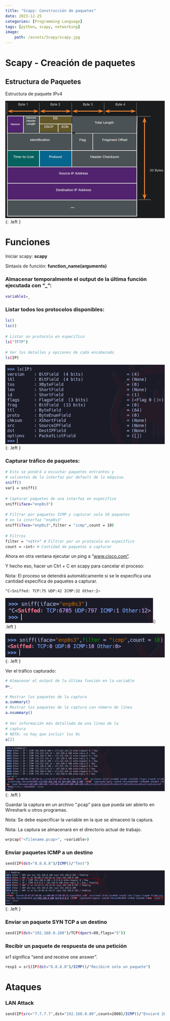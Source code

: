 ```yaml
---
title: "Scapy: Construcción de paquetes"
date: 2023-12-25
categories: [Programming Language]
tags: [python, scapy, networking]
image:
    path: /assets/Scapy/scapy.jpg
---
```




# Scapy - Creación de paquetes

## Estructura de Paquetes

Estructura de paquete IPv4

![](../assets/Scapy/Untitled.png){: .left }


# Funciones

Iniciar scapy: **scapy**

Sintaxis de función: **function_name(arguments)**

### Almacenar temporalmente el output de la última función ejecutada con “_”:

```bash
variable1=_
```


### Listar todos los protocolos disponibles:

```bash
ls()
lsc()

# Listar un protocolo en específico
ls("TFTP")

# Ver los detalles y opciones de cada encabezado
ls(IP)
```

![](../assets/Scapy/Untitled1.png){: .left }

### Capturar tráfico de paquetes:

```bash
# Esto se pondrá a escuchar paquetes entrantes y 
# salientes de la interfaz por default de la máquina.
sniff()
var1 = sniff()

# Capturar paquetes de una interfaz en específico
sniff(iface="enp0s3")

# Filtrar por paquetes ICMP y capturar solo 10 paquetes 
# en la interfaz "enp0s3"
sniff(iface="enp0s3",filter = "icmp",count = 10)

# Filtros
filter = "<str>" # Filtrar por un protocolo en específico
count = <int> # Cantidad de paquetes a capturar

```

Ahora en otra ventana ejecutar un ping a “www.cisco.com”.

Y hecho eso, hacer un Ctrl + C en scapy para cancelar el proceso:

Nota: El proceso se detendrá automáticamente si se le especifica una cantidad específica de paquetes a capturar.

```bash
^C<Sniffed: TCP:75 UDP:42 ICMP:32 Other:2>
```

![](../assets/Scapy/Untitled2.png){: .left }

![](../assets/Scapy/Untitled3.png){: .left }

Ver el tráfico capturado:

```bash
# Almacenar el output de la última función en la variable
a=_

# Mostrar los paquetes de la captura
a.summary()
# Mostrar los paquetes de la captura con número de línea
a.nsummary()

# Ver información más detallada de una línea de la 
# captura
# NOTA: no hay que incluir los 0s
a[2]
```

![](../assets/Scapy/Untitled4.png){: .left }

Guardar la captura en un archivo “.pcap” para que pueda ser abierto en Wireshark u otros programas.

Nota: Se debe especificar la variable en la que se almacenó la captura.

Nota: La captura se almacenará en el directorio actual de trabajo.

```bash
wrpcap("<filename.pcap>", <variable>)
```

### Enviar paquetes ICMP a un destino

```bash
send(IP(dst="8.8.8.8")/ICMP()/"Test")
```

![](../assets/Scapy/Untitled5.png){: .left }

### Enviar un paquete SYN TCP a un destino

```bash
send(IP(dst="192.168.0.100")/TCP(dport=80,flags="S"))
```

### Recibir un paquete de respuesta de una petición

sr1 significa “send and receive one answer”.

```bash
resp1 = sr1(IP(dst="8.8.8.8")/ICMP()/"Recibiré solo un paquete")
```

# Ataques

### LAN Attack

```bash
send(IP(src="7.7.7.7",dst="192.168.0.80",count=2000)/ICMP()/"Enviaré 2000 paquetes")
```
